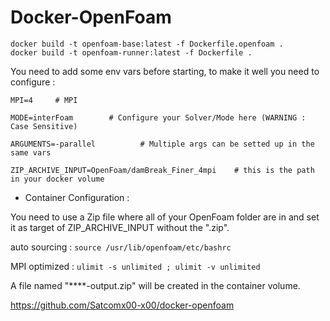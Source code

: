 # Docker-OpenFoam
```
docker build -t openfoam-base:latest -f Dockerfile.openfoam .
docker build -t openfoam-runner:latest -f Dockerfile .
```


You need to add some env vars before starting, to make it well you need to configure :

```
MPI=4     # MPI
```
```
MODE=interFoam        # Configure your Solver/Mode here (WARNING : Case Sensitive)
```
```
ARGUMENTS=-parallel          # Multiple args can be setted up in the same vars 
```
```
ZIP_ARCHIVE_INPUT=OpenFoam/damBreak_Finer_4mpi    # this is the path in your docker volume
```


- Container Configuration : 

You need to use a Zip file where all of your OpenFoam folder are in and set it as target of ZIP_ARCHIVE_INPUT without the ".zip".

auto sourcing : ```source /usr/lib/openfoam/etc/bashrc```

MPI optimized : ```ulimit -s unlimited ; ulimit -v unlimited```

A file named "****-output.zip" will be created in the container volume.


https://github.com/Satcomx00-x00/docker-openfoam